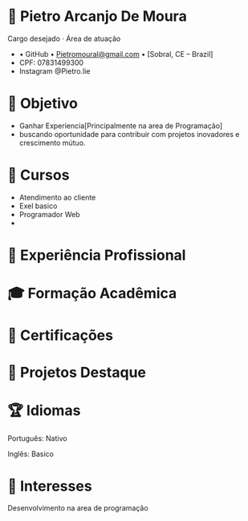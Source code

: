 # 👤 Pietro Arcanjo De Moura
Cargo desejado · Área de atuação
- • GitHub • Pietromoural@gmail.com • [Sobral, CE – Brazil]
- CPF: 07831499300
- Instagram @Pietro.lie
# 🎯 Objetivo
- Ganhar Experiencia[Principalmente na area de Programação]
- buscando oportunidade para contribuir com projetos inovadores e crescimento mútuo.

# 🧰 Cursos 
- Atendimento ao cliente 
- Exel basico 
- Programador Web
- 



# 💼 Experiência Profissional

# 🎓 Formação Acadêmica

# 📜 Certificações


# 🌟 Projetos Destaque


# 🏆 Idiomas
Português: Nativo

Inglês: Basico

# 📌 Interesses
Desenvolvimento na area de programação 
